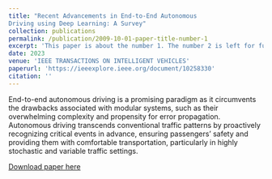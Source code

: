 ```yaml
---
title: "Recent Advancements in End-to-End Autonomous
Driving using Deep Learning: A Survey"
collection: publications
permalink: /publication/2009-10-01-paper-title-number-1
excerpt: 'This paper is about the number 1. The number 2 is left for future work.'
date: 2023
venue: 'IEEE TRANSACTIONS ON INTELLIGENT VEHICLES'
paperurl: 'https://ieeexplore.ieee.org/document/10258330'
citation: ''
---
```

End-to-end autonomous driving is a promising paradigm as it circumvents the drawbacks associated with modular systems, such as their overwhelming complexity and propensity for error propagation. Autonomous driving transcends conventional traffic patterns by proactively recognizing critical events in advance, ensuring passengers’ safety and providing them with comfortable transportation, particularly in highly stochastic and variable traffic settings.

[Download paper here](https://github.com/Pranav-chib/End-to-End-Autonomous-Driving)

